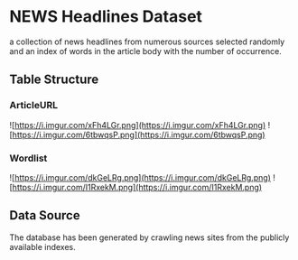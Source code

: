 # NEWS Headlines Dataset

a collection of news headlines from numerous sources selected randomly and an index of words in the article body with the number of occurrence.

## Table Structure

### ArticleURL
![https://i.imgur.com/xFh4LGr.png](https://i.imgur.com/xFh4LGr.png)
![https://i.imgur.com/6tbwqsP.png](https://i.imgur.com/6tbwqsP.png)

### Wordlist
![https://i.imgur.com/dkGeLRg.png](https://i.imgur.com/dkGeLRg.png)
![https://i.imgur.com/I1RxekM.png](https://i.imgur.com/I1RxekM.png)

## Data Source
The database has been generated by crawling news sites from the publicly available indexes.